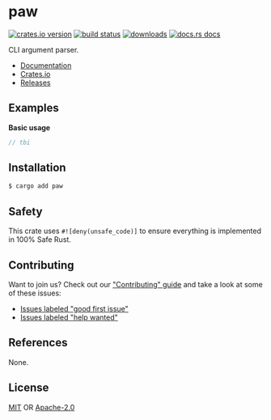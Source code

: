 # paw
[![crates.io version][1]][2] [![build status][3]][4]
[![downloads][5]][6] [![docs.rs docs][7]][8]

CLI argument parser.

- [Documentation][8]
- [Crates.io][2]
- [Releases][releases]

## Examples
__Basic usage__
```rust
// tbi
```

## Installation
```sh
$ cargo add paw
```

## Safety
This crate uses ``#![deny(unsafe_code)]`` to ensure everything is implemented in
100% Safe Rust.

## Contributing
Want to join us? Check out our ["Contributing" guide][contributing] and take a
look at some of these issues:

- [Issues labeled "good first issue"][good-first-issue]
- [Issues labeled "help wanted"][help-wanted]

## References
None.

## License
[MIT](./LICENSE-MIT) OR [Apache-2.0](./LICENSE-APACHE)

[1]: https://img.shields.io/crates/v/paw.svg?style=flat-square
[2]: https://crates.io/crates/paw
[3]: https://img.shields.io/travis/yoshuawuyts/paw/master.svg?style=flat-square
[4]: https://travis-ci.org/yoshuawuyts/paw
[5]: https://img.shields.io/crates/d/paw.svg?style=flat-square
[6]: https://crates.io/crates/paw
[7]: https://img.shields.io/badge/docs-latest-blue.svg?style=flat-square
[8]: https://docs.rs/paw

[releases]: https://github.com/yoshuawuyts/paw/releases
[contributing]: https://github.com/yoshuawuyts/paw/blob/master.github/CONTRIBUTING.md
[good-first-issue]: https://github.com/yoshuawuyts/paw/labels/good%20first%20issue
[help-wanted]: https://github.com/yoshuawuyts/paw/labels/help%20wanted
